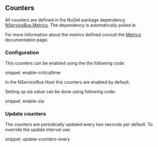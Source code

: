 ## Counters

All counters are defined in the NuGet package dependency [NServiceBus.Metrics](https://www.nuget.org/packages/NServiceBus.Metrics/). The dependency is automatically pulled in.

For more information about the metrics defined consult the [Metrics](metrics.md) documentation page.

### Configuration

This counters can be enabled using the the following code:

snippet: enable-criticaltime

In the NServiceBus Host this counters are enabled by default.

Setting up sla value can be done using following code:

snippet: enable-sla

### Update counters

The counters are periodically updated every two seconds per default. To override the update interval use:

snippet: update-counters-every